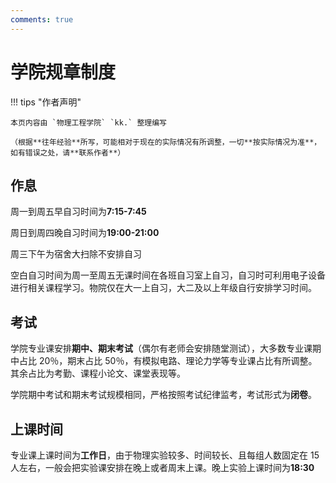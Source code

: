 ```yaml
---
comments: true
---
```


# 学院规章制度

!!! tips "作者声明"

    本页内容由 `物理工程学院` `kk.` 整理编写

    （根据**往年经验**所写，可能相对于现在的实际情况有所调整，一切**按实际情况为准**，如有错误之处，请**联系作者**）

## 作息

周一到周五早自习时间为**7:15-7:45**

周日到周四晚自习时间为**19:00-21:00**

周三下午为宿舍大扫除不安排自习

空白自习时间为周一至周五无课时间在各班自习室上自习，自习时可利用电子设备进行相关课程学习。物院仅在大一上自习，大二及以上年级自行安排学习时间。

## 考试

学院专业课安排**期中、期末考试**（偶尔有老师会安排随堂测试），大多数专业课期中占比 20％，期末占比 50％，有模拟电路、理论力学等专业课占比有所调整。其余占比为考勤、课程小论文、课堂表现等。

学院期中考试和期末考试规模相同，严格按照考试纪律监考，考试形式为**闭卷**。

## 上课时间

专业课上课时间为**工作日**，由于物理实验较多、时间较长、且每组人数固定在 15 人左右，一般会把实验课安排在晚上或者周末上课。晚上实验上课时间为**18:30**

